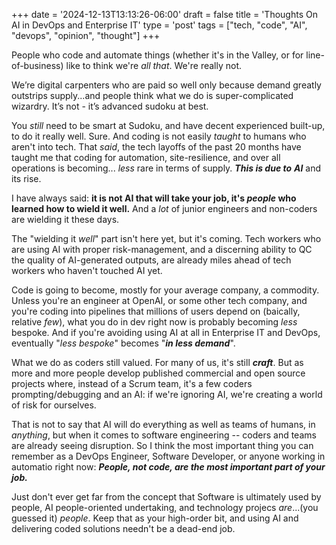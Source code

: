 +++
date = '2024-12-13T13:13:26-06:00'
draft = false
title = 'Thoughts On AI in DevOps and Enterprise IT'
type = 'post'
tags = ["tech, "code", "AI", "devops", "opinion", "thought"]
+++

People who code and automate things (whether it's in the Valley, or for line-of-business) like to think we're *all that*.  We're really not. <br />

We’re digital carpenters who are paid so well only because demand greatly outstrips supply...and people think what we do is super-complicated wizardry. It’s not - it’s advanced sudoku at best.  <br />

You *still* need to be smart at Sudoku, and have decent experienced built-up, to do it really well.  Sure.  And coding is not easily *taught* to humans who aren't into tech.  That *said*, the tech layoffs of the past 20 months have taught me that coding for automation, site-resilience, and over all operations is becoming... *less* rare in terms of supply.  ***This is due to*** ***AI*** and its rise. <br />

I have always said: **it is not AI that will take your job, it's ***people*** who learned how to wield it well.**  And a *lot* of junior engineers and non-coders are wielding it these days.  <br />


The "wielding it *well*" part isn't here yet, but it's coming.  Tech workers who are using AI with proper risk-management, and a discerning ability to QC the quality of AI-generated outputs, are already miles ahead of tech workers who haven't touched AI yet. <br />

Code is going to become, mostly for your average company, a commodity.  Unless you're an engineer at OpenAI, or some other tech company, and you're coding into pipelines that millions of users depend on (baically, relative *few*), what you do in dev right now is probably becoming *less* bespoke.  And if you're avoiding using AI at all in Enterprise IT and DevOps, eventually "*less bespoke*" becomes "***in less demand***".  <br />

What we do as coders still valued.  For many of us, it's still ***craft***.  But as more and more people develop published commercial and open source projects where, instead of a Scrum team, it's a few coders prompting/debugging and an AI: if we're ignoring AI, we're creating a world of risk for ourselves.  <br />

That is not to say that AI will do everything as well as teams of humans, in *anything*, but when it comes to software engineering -- coders and teams are already seeing disruption.  So I think the most important thing you can remember as a DevOps Engineer, Software Developer, or anyone working in automatio right now: ***People, not code, are the most important part of your job.***  <br />

Just don't ever get far from the concept that Software is ultimately used by people, AI people-oriented undertaking, and technology projecs *are*...(you guessed it) *people*.  Keep that as your high-order bit, and using AI and delivering coded solutions needn't be a dead-end job.  

